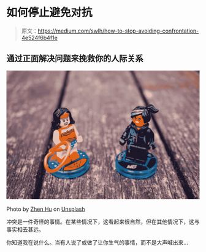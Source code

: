 # 如何停止避免对抗

> 原文：<https://medium.com/swlh/how-to-stop-avoiding-confrontation-4e524f6b4f1e>

## 通过正面解决问题来挽救你的人际关系

![](img/23ed80dc1b7436fa86c7cfe8db1e9785.png)

Photo by [Zhen Hu](https://unsplash.com/photos/3wVZhqOL-ZQ?utm_source=unsplash&utm_medium=referral&utm_content=creditCopyText) on [Unsplash](https://unsplash.com/search/photos/fight?utm_source=unsplash&utm_medium=referral&utm_content=creditCopyText)

冲突是一件奇怪的事情。在某些情况下，这看起来很自然，但在其他情况下，这与事实相去甚远。

你知道我在说什么。当有人说了或做了让你生气的事情，而不是大声喊出来…